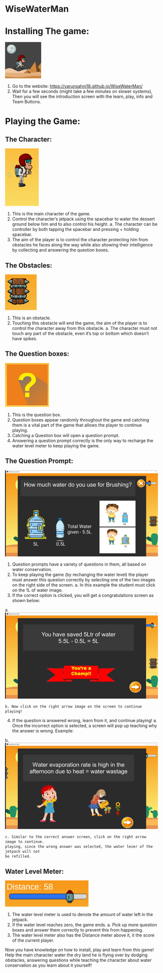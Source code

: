 # WiseWaterMan


# Installing The game:
![icon](https://github.com/varunsahni18/WiseWaterMan/blob/main/images/a.png?raw=true)
1. Go to the website: https://varunsahni18.github.io/WiseWaterMan/
2. Wait for a few seconds (might take a few minutes on slower systems), Then you will see the
    introduction screen with the learn, play, info and Team Buttons.

# Playing the Game:

## The Character:
![char](https://github.com/varunsahni18/WiseWaterMan/blob/main/images/b.png?raw=true)
1. This is the main character of the game.
2. Control the character’s jetpack using the spacebar to water the dessert ground below him
    and to also control his height.
       a. The character can be controller by both tapping the spacebar and pressing + holding
          spacebar.
3. The aim of the player is to control the character protecting him from obstacles he faces
    along the way while also showing their intelligence by collecting and answering the question
    boxes.

## The Obstacles:
![obstacles](https://github.com/varunsahni18/WiseWaterMan/blob/main/images/c.png?raw=true)
1. This is an obstacle.
2. Touching this obstacle will end the game, the aim of the player is to control the character
    away from this obstacle.
       a. The character must not touch any part of the obstacle, even it’s top or bottom which
          doesn’t have spikes.


## The Question boxes:
![Questions](https://github.com/varunsahni18/WiseWaterMan/blob/main/images/d.png?raw=true)
1. This is the question box.
2. Question boxes appear randomly throughout the game and catching them is a vital part of
    the game that allows the player to continue playing.
3. Catching a Question box will open a question prompt.
4. Answering a question prompt correctly is the only way to recharge the water level meter to
    keep playing the game.

## The Question Prompt:
![Question Prompt](https://github.com/varunsahni18/WiseWaterMan/blob/main/images/f.png?raw=true)
1. Question prompts have a variety of questions in them, all based on water conservation.
2. To keep playing the game (by rechanging the water level) the player must answer this
    question correctly by selecting one of the two images on the right side of the screen.
       a. In this example the student must click on the 1L of water image.
3. If the correct option is clicked, you will get a congratulations screen as shown below:


a. ![correct](https://github.com/varunsahni18/WiseWaterMan/blob/main/images/g.png?raw=true)
```
b. Now click on the right arrow image on the screen to continue playing!
```

4. If the question is answered wrong, learn from it, and continue playing!
    a. Once the incorrect option is selected, a screen will pop up teaching why the answer
       is wrong. Example:


b. ![wrong img](https://github.com/varunsahni18/WiseWaterMan/blob/main/images/h.png?raw=true)
```
c. Similar to the correct answer screen, click on the right arrow image to continue.
playing, since the wrong answer was selected, the water lever of the jetpack will not
be refilled.
```
## Water Level Meter:
![Water Level Meter](https://github.com/varunsahni18/WiseWaterMan/blob/main/images/i.png?raw=true)
1. The water level meter is used to denote the amount of water left in the jetpack.
2. If the water level reaches zero, the game ends.
    a. Pick up more question boxes and answer them correctly to prevent this from
       happening.
3. The water level meter also has the Distance meter above it, it the score of the current
    player.

Now you have knowledge on how to install, play and learn from this game! Help the main character
water the dry land he is flying over by dodging obstacles, answering questions while teaching the
character about water conservation as you learn about it yourself!
